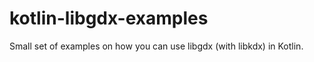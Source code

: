 # kotlin-libgdx-examples

Small set of examples on how you can use libgdx (with libkdx) in Kotlin.

